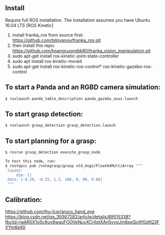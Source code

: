 ## Install
Require full ROS installation. The installation assumes you have Ubuntu 16.04 LTS [ROS Kinetic]
1. install franka_ros from source first: https://github.com/tstoyanov/franka_ros.git
2. then install this repo: https://github.com/hoangcuongbk80/franka_vision_manipulation.git
3. sudo apt-get install ros-kinetic-joint-state-controller
4. sudo apt install ros-kinetic-moveit
5. sudo apt-get install ros-kinetic-ros-control* ros-kinetic-gazebo-ros-control

## To start a Panda and an RGBD camera simulation:
   ```bash
   $ roslaunch panda_table_description panda_gazebo_asus.launch
   ```
## To start grasp detection:
   ```bash
   $ roslaunch grasp_detection grasp_detection.launch
   ```
## To start planning for a grasp:
   ```bash
   $ rosrun grasp_detection execute_grasp_node
   ```
   ```bash
   To test this node, run:
   $ rostopic pub /votegrasp/grasp std_msgs/Float64MultiArray """
    layout:
        dim: []                                
    data: [-0.29, -0.25, 1.3, 180, 0, 90, 0.06]
    """
   ```
## Calibration:
https://github.com/jhu-lcsr/aruco_hand_eye <br/>
https://blog.csdn.net/qq_39367282/article/details/89515338?fbclid=IwAR0X1oSc6uy8wauFOOVeNuvXCrIlqtXAn5vyoJm6peQoXf0zKQ3FVYm6eX0